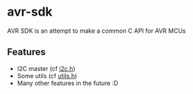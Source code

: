 # avr-sdk
AVR SDK is an attempt to make a common C API for AVR MCUs

## Features

* I2C master (cf [i2c.h](include/i2c.h))
* Some utils (cf [utils.h](include/utils.h))
* Many other features in the future :D
